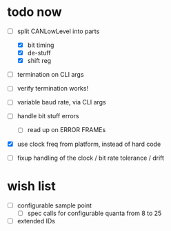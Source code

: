 # todo now

- [ ] split CANLowLevel into parts
  - [x] bit timing
  - [x] de-stuff
  - [x] shift reg
- [ ] termination on CLI args
- [ ] verify termination works!
- [ ] variable baud rate, via CLI args
- [ ] handle bit stuff errors
  - [ ] read up on ERROR FRAMEs
- [x] use clock freq from platform, instead of hard code
- [ ] fixup handling of the clock / bit rate tolerance / drift


# wish list

- [ ] configurable sample point
  - [ ] spec calls for configurable quanta from 8 to 25
- [ ] extended IDs
